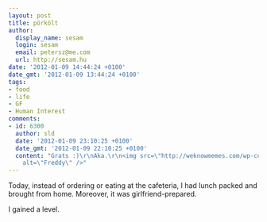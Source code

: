 ```yaml
---
layout: post
title: pörkölt
author:
  display_name: sesam
  login: sesam
  email: petersz@me.com
  url: http://sesam.hu
date: '2012-01-09 14:44:24 +0100'
date_gmt: '2012-01-09 13:44:24 +0100'
tags:
- food
- life
- GF
- Human Interest
comments:
- id: 6300
  author: sld
  date: '2012-01-09 23:10:25 +0100'
  date_gmt: '2012-01-09 22:10:25 +0100'
  content: "Grats :)\r\nAka.\r\n<img src=\"http://weknowmemes.com/wp-content/uploads/2011/12/freddie-mercury-rage-pose-template.png\"
    alt=\"Freddy\" />"
---
```


Today, instead of ordering or eating at the cafeteria, I had lunch packed and brought from home. Moreover, it was girlfriend-prepared.

I gained a level.
